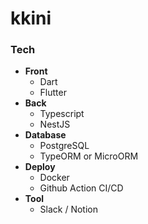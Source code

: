 # kkini

### **Tech**

- **Front**
    - Dart
    - Flutter
- **Back**
    - Typescript
    - NestJS
- **Database**
    - PostgreSQL
    - TypeORM or MicroORM
- **Deploy**
    - Docker
    - Github Action CI/CD
- **Tool**
    - Slack / Notion

